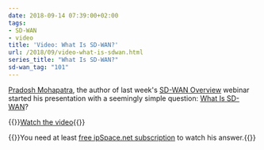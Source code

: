 ```yaml
---
date: 2018-09-14 07:39:00+02:00
tags:
- SD-WAN
- video
title: 'Video: What Is SD-WAN?'
url: /2018/09/video-what-is-sdwan.html
series_title: "What Is SD-WAN?"
sd-wan_tag: "101"
---
```

[Pradosh Mohapatra](https://www.ipspace.net/Author:Pradosh_Mohapatra), the author of last week's [SD-WAN Overview](https://www.ipspace.net/SD-WAN_Overview) webinar started his presentation with a seemingly simple question: [What Is SD-WAN](https://my.ipspace.net/bin/get/SDWAN/1%20-%20What%20Is%20SDWAN.mp4)?

{{<jump>}}[Watch the video](https://my.ipspace.net/bin/get/SDWAN/1%20-%20What%20Is%20SDWAN.mp4){{</jump>}}

{{<note info>}}You need at least [free ipSpace.net subscription](https://www.ipspace.net/Subscription/Free) to watch his answer.{{<note>}}
